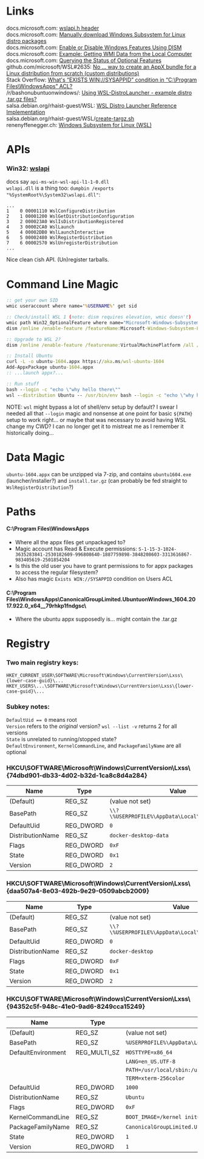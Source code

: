 # Links

docs.microsoft.com:  [wslapi.h header](https://docs.microsoft.com/en-us/windows/win32/api/wslapi/)<br>
docs.microsoft.com:  [Manually download Windows Subsystem for Linux distro packages](https://docs.microsoft.com/en-us/windows/wsl/install-manual)<br>
docs.microsoft.com:  [Enable or Disable Windows Features Using DISM](https://docs.microsoft.com/en-us/windows-hardware/manufacture/desktop/enable-or-disable-windows-features-using-dism)<br>
docs.microsoft.com:  [Example: Getting WMI Data from the Local Computer](https://docs.microsoft.com/en-us/windows/win32/wmisdk/example--getting-wmi-data-from-the-local-computer)<br>
docs.microsoft.com:  [Querying the Status of Optional Features](https://docs.microsoft.com/en-us/windows/win32/wmisdk/querying-the-status-of-optional-features)<br>
github.com/microsoft/WSL#2635:  [No ... way to create an AppX bundle for a Linux distribution from scratch (custom distributions)](https://github.com/microsoft/WSL/issues/2635)<br>
Stack Overflow:  [What's “EXISTS WIN://SYSAPPID” condition in “C:\Program Files\WindowsApps” ACL?](https://stackoverflow.com/questions/63455546/whats-exists-win-sysappid-condition-in-c-program-files-windowsapps-acl)<br>
/r/bashonubuntuonwindows/:  [Using WSL-DistroLauncher - example distro .tar.gz files?](https://www.reddit.com/r/bashonubuntuonwindows/comments/87p7d8/using_wsldistrolauncher_example_distro_targz_files/)<br>
salsa.debian.org/rhaist-guest/WSL:  [WSL Distro Launcher Reference Implementation](https://salsa.debian.org/rhaist-guest/WSL)<br>
salsa.debian.org/rhaist-guest/WSL/[create-targz.sh](https://salsa.debian.org/rhaist-guest/WSL/blob/master/create-targz.sh)<br>
renenyffenegger.ch:  [Windows Subsystem for Linux (WSL)](https://renenyffenegger.ch/notes/Windows/Subsystem-for-Linux/index)<br>

# APIs

### Win32: [wslapi](https://docs.microsoft.com/en-us/windows/win32/api/wslapi/)

docs say `api-ms-win-wsl-api-l1-1-0.dll`<br>
`wslapi.dll` is a thing too: `dumpbin /exports "%SystemRoot%\System32\wslapi.dll"`:
```
...
1    0 00001110 WslConfigureDistribution
2    1 00001200 WslGetDistributionConfiguration
3    2 000023A0 WslIsDistributionRegistered
4    3 00002CA0 WslLaunch
5    4 00002DB0 WslLaunchInteractive
6    5 00002480 WslRegisterDistribution
7    6 00002570 WslUnregisterDistribution
...
```
Nice clean `C`ish API.  (Un)register tarballs.



# Command Line Magic

```cmd
:: get your own SID
wmic useraccount where name='%USERNAME%' get sid

:: Check/install WSL 1 (note: dism requires elevation, wmic doesn't)
wmic path Win32_OptionalFeature where name="Microsoft-Windows-Subsystem-Linux" get InstallState
dism /online /enable-feature /featureName:Microsoft-Windows-Subsystem-Linux

:: Upgrade to WSL 2?
dism /online /enable-feature /featurename:VirtualMachinePlatform /all /norestart

:: Install Ubuntu
curl -L -o ubuntu-1604.appx https://aka.ms/wsl-ubuntu-1604
Add-AppxPackage ubuntu-1604.appx
:: ...launch appx?...

:: Run stuff
bash --login -c "echo \"why hello there\""
wsl --distribution Ubuntu -- /usr/bin/env bash --login -c "echo \"why hello there\""
```

NOTE:  `wsl` might bypass a lot of shell/env setup by default?  I swear I needed all that `--login` magic and nonsense at one point for basic `${PATH}` setup to work right... or maybe that was necessary to avoid having WSL change my CWD?  I can no longer get it to mistreat me as I remember it historically doing...

# Data Magic

`ubuntu-1604.appx` can be unzipped via 7-zip, and contains `ubuntu1604.exe` (launcher/installer?) and `install.tar.gz` (can probably be fed straight to `WslRegisterDistribution`?)



# Paths

#### C:\Program Files\WindowsApps

* Where all the appx files get unpackaged to?
* Magic account has Read & Execute permissions: `S-1-15-3-1024-3635283841-2530182609-996808640-1887759898-3848208603-3313616867-983405619-2501854204`
* Is this the old user you have to grant permissions to for appx packages to access the regular filesystem?
* Also has magic `Exists WIN://SYSAPPID` condition on Users ACL

#### C:\Program Files\WindowsApps\CanonicalGroupLimited.UbuntuonWindows_1604.2017.922.0_x64__79rhkp1fndgsc\

* Where the ubuntu appx supposedly is... might contain the .tar.gz




# Registry

### Two main registry keys:

`HKEY_CURRENT_USER\SOFTWARE\Microsoft\Windows\CurrentVersion\Lxss\{lower-case-guid}\...`<br>
`HKEY_USERS\...\SOFTWARE\Microsoft\Windows\CurrentVersion\Lxss\{lower-case-guid}\...`<br>

### Subkey notes:

`DefaultUid == 0`     means root<br>
`Version`             refers to the *original* version?  `wsl --list -v` returns 2 for all versions<br>
`State`               is unrelated to running/stopped state?<br>
`DefaultEnvironment`, `KernelCommandLine`, and `PackageFamilyName` are all optional<br>

### HKCU\SOFTWARE\Microsoft\Windows\CurrentVersion\Lxss\\{74dbd901-db33-4d02-b32d-1ca8c8d4a284}

| Name                  | Type          | Value |
| --------------------- | ------------- | ----- |
| (Default)             | REG_SZ        | (value not set)
| BasePath              | REG_SZ        | `\\?\%USERPROFILE%\AppData\Local\Docker\wsl\data`
| DefaultUid            | REG_DWORD     | `0`
| DistributionName      | REG_SZ        | `docker-desktop-data`
| Flags                 | REG_DWORD     | `0xF`
| State                 | REG_DWORD     | `0x1`
| Version               | REG_DWORD     | `2`

### HKCU\SOFTWARE\Microsoft\Windows\CurrentVersion\Lxss\\{daa507a4-8e03-492b-9e29-0509abcb2009}

| Name                  | Type          | Value |
| --------------------- | ------------- | ----- |
| (Default)             | REG_SZ        | (value not set)
| BasePath              | REG_SZ        | `\\?\%USERPROFILE%\AppData\Local\Docker\wsl\distro`
| DefaultUid            | REG_DWORD     | `0`
| DistributionName      | REG_SZ        | `docker-desktop`
| Flags                 | REG_DWORD     | `0xF`
| State                 | REG_DWORD     | `0x1`
| Version               | REG_DWORD     | `2`

### HKCU\SOFTWARE\Microsoft\Windows\CurrentVersion\Lxss\\{94352c5f-948c-41e0-9ad6-8249cca15249}

| Name                  | Type          | Value |
| --------------------- | ------------- | ----- |
| (Default)             | REG_SZ        | (value not set)
| BasePath              | REG_SZ        | `%USERPROFILE%\AppData\Local\Packages\CanonicalGroupLimited.UbuntuonWindows_79rhkp1fndgsc\LocalState`
| DefaultEnvironment    | REG_MULTI_SZ  | `HOSTTYPE=x86_64`
|                       |               | `LANG=en_US.UTF-8`
|                       |               | `PATH=/usr/local/sbin:/usr/local/bin:/usr/sbin:/usr/bin:/sbin:/bin:/usr/games:/usr/local/games`
|                       |               | `TERM=xterm-256color`
| DefaultUid            | REG_DWORD     | `1000`
| DistributionName      | REG_SZ        | `Ubuntu`
| Flags                 | REG_DWORD     | `0xF`
| KernelCommandLine     | REG_SZ        | `BOOT_IMAGE=/kernel init=/init`
| PackageFamilyName     | REG_SZ        | `CanonicalGroupLimited.UbuntuonWindows_79rhkp1fndgsc`
| State                 | REG_DWORD     | `1`
| Version               | REG_DWORD     | `1`
